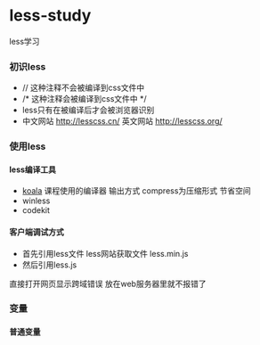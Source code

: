 # less-study
less学习

### 初识less

- // 这种注释不会被编译到css文件中
- /* 这种注释会被编译到css文件中 */
-  less只有在被编译后才会被浏览器识别
-  中文网站 http://lesscss.cn/     英文网站  http://lesscss.org/


### 使用less

####  less编译工具 
- [koala](http://koala-app.com/index-zh.html) 课程使用的编译器 输出方式 compress为压缩形式  节省空间
- winless 
- codekit

#### 客户端调试方式

- 首先引用less文件 less网站获取文件 less.min.js
- 然后引用less.js


直接打开网页显示跨域错误  放在web服务器里就不报错了


###  变量

#### 普通变量


